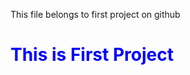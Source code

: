 This file belongs to first project on github
<br />
<h1 style="color:blue">This is First Project</h1>

